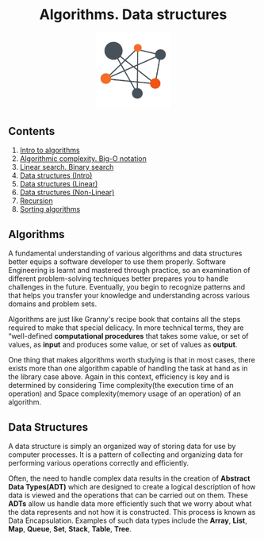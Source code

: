 <h1 align="center">Algorithms. Data structures</h1>

<p align="center"><img src ="media/algorithm_logo.jpg" alt="Algorithm Logo" width = 30%></p>

## Contents

1. [Intro to algorithms](../module%20%234%20Algorithms%2C%20Data%20Structures/lesson%20%2301%20Intro%20to%20algorithms/README.md)
2. [Algorithmic complexity. Big-O notation](../module%20%234%20Algorithms%2C%20Data%20Structures//lesson%20%2302%20Algorithmic%20complexity.%20Big-O%20notation/README.md)
3. [Linear search. Binary search](../module%20%234%20Algorithms%2C%20Data%20Structures//lesson%20%2303%20Linear%20search.%20Binary%20search/README.md)
4. [Data structures (Intro)](../module%20%234%20Algorithms%2C%20Data%20Structures//lesson%20%2304%20Data%20structures%20(Intro)/README.md)
5. [Data structures (Linear)](../module%20%234%20Algorithms%2C%20Data%20Structures//lesson%20%2305%20Data%20structures%20(Linear)/README.md)
6. [Data structures (Non-Linear)](../module%20%234%20Algorithms%2C%20Data%20Structures//lesson%20%2306%20Data%20structures%20(Non-Linear)/README.md)
7. [Recursion](../module%20%234%20Algorithms%2C%20Data%20Structures//lesson%20%2307%20Recursion/README.md)
8. [Sorting algorithms](../module%20%234%20Algorithms%2C%20Data%20Structures//lesson%20%2308%20Sorting%20algorithms/README.md)

## Algorithms

A fundamental understanding of various algorithms and data structures better equips a software developer to use them properly. Software Engineering is learnt and mastered through practice, so an examination of different problem-solving techniques better prepares you to handle challenges in the future. Eventually, you begin to recognize patterns and that helps you transfer your knowledge and understanding across various domains and problem sets.

Algorithms are just like Granny's recipe book that contains all the steps required to make that special delicacy. In more technical terms, they are “well-defined **computational procedures** that takes some value, or set of values, as **input** and produces some value, or set of values as **output**.

One thing that makes algorithms worth studying is that in most cases, there exists more than one algorithm capable of handling the task at hand as in the library case above. Again in this context, efficiency is key and is determined by considering Time complexity(the execution time of an operation) and Space complexity(memory usage of an operation) of an algorithm.

## Data Structures

A data structure is simply an organized way of storing data for use by computer processes. It is a pattern of collecting and organizing data for performing various operations correctly and efficiently.

Often, the need to handle complex data results in the creation of **Abstract Data Types(ADT)** which are designed to create a logical description of how data is viewed and the operations that can be carried out on them. These **ADTs** allow us handle data more efficiently such that we worry about what the data represents and not how it is constructed. This process is known as Data Encapsulation. Examples of such data types include the **Array**, **List**, **Map**, **Queue**, **Set**, **Stack**, **Table**, **Tree**.
